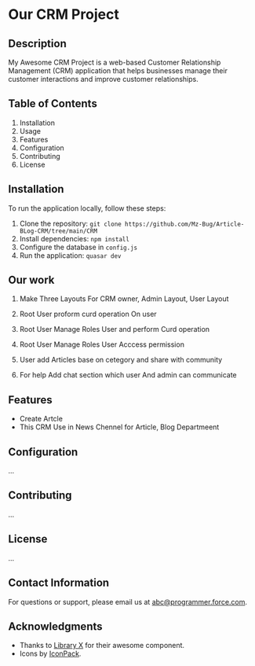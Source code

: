 # Our CRM Project

## Description

My Awesome CRM Project is a web-based Customer Relationship Management (CRM) application that helps businesses manage their customer interactions and improve customer relationships.

## Table of Contents

1. Installation
2. Usage
3. Features
4. Configuration
5. Contributing
6. License

## Installation

To run the application locally, follow these steps:

1. Clone the repository: `git clone https://github.com/Mz-Bug/Article-BLog-CRM/tree/main/CRM`
2. Install dependencies: `npm install`
3. Configure the database in `config.js`
4. Run the application: `quasar dev`

## Our work

1. Make Three Layouts For CRM owner, Admin Layout, User Layout

2. Root User proform curd operation On user

3. Root User Manage Roles User and perform Curd operation

4. Root User Manage Roles User Acccess permission

5. User add Articles base on cetegory and share with community

6. For help Add chat section which user And admin can communicate


## Features

- Create Artcle  
- This CRM Use in News Chennel for Article, Blog Departmeent 

## Configuration

...

## Contributing

...

## License

...

## Contact Information

For questions or support, please email us at abc@programmer.force.com.

## Acknowledgments

- Thanks to [Library X](https://github.com/library-x) for their awesome component.
- Icons by [IconPack](https://www.iconpack.com).


